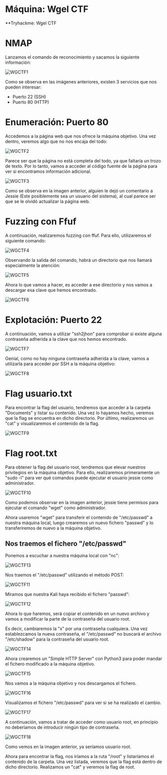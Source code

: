 # Máquina: Wgel CTF

**Tryhackme: Wgel CTF

# NMAP

Lanzamos el comando de reconocimiento y sacamos la siguiente información:

![WGCTF1](img/WGCTF1.png)

Como se observa en las imágenes anteriores, existen 3 servicios que nos pueden interesar:

- Puerto 22 (SSH)
- Puerto 80 (HTTP)

# Enumeración: Puerto 80

Accedemos a la página web que nos ofrece la máquina objetivo. Una vez dentro, veremos algo que no nos encaja del todo:

![WGCTF2](img/WGCTF2.png)

Parece ser que la página no está completa del todo, ya que faltaría un trozo de texto. Por lo tanto, vamos a acceder al código fuente de la página para ver si encontramos información adicional.

![WGCTF3](img/WGCTF3.png)

Como se observa en la imagen anterior, alguien le dejó un comentario a Jessie (Este posiblemente sea un usuario del sistema), al cual parece ser que se le olvidó actualizar la página web.

# Fuzzing con Ffuf

A continuación, realizaremos fuzzing con ffuf. Para ello, utilizaremos el siguiente comando:

![WGCTF4](img/WGCTF4.png)

Observando la salida del comando, habrá un directorio que nos llamará especialmente la atención:

![WGCTF5](img/WGCTF5.png)

Ahora lo que vamos a hacer, es acceder a ese directorio y nos vamos a descargar esa clave que hemos encontrado.

![WGCTF6](img/WGCTF6.png)

# Explotación: Puerto 22

A continuación, vamos a utilizar "ssh2jhon" para comprobar si existe alguna contraseña adherida a la clave que nos hemos encontrado.

![WGCTF7](img/WGCTF7.png)

Genial, como no hay ninguna contraseña adherida a la clave, vamos a utilizarla para acceder por SSH a la máquina objetivo:

![WGCTF8](img/WGCTF8.png)

# Flag usuario.txt

Para encontrar la flag del usuario, tendremos que acceder a la carpeta "Documents" y listar su contenido. Una vez lo hayamos hecho, veremos que la flag se encuentra en dicho directorio. Por último, realizaremos un "cat" y visualizaremos el contenido de la flag.

![WGCTF9](img/WGCTF9.png)

# Flag root.txt

Para obtener la flag del usuario root, tendremos que elevar nuestros privilegios en la máquina objetivo. Para ello, realizaremos primeramente un "sudo -l" para ver qué comandos puede ejecutar el usuario jessie como administrador.

![WGCTF10](img/WGCTF10.png)

Como podemos observar en la imagen anterior, jessie tiene permisos para ejecutar el comando "wget" como administrador.

Ahora usaremos "wget" para transferir el contenido de "/etc/passwd" a nuestra máquina local, luego crearemos un nuevo fichero "passwd" y lo transferiremos de nuevo a la máquina objetivo.

## Nos traemos el fichero "/etc/passwd"

Ponemos a escuchar a nuestra máquina local con "nc":

![WGCTF13](img/WGCTF13.png)

Nos traemos el "/etc/passwd" utilizando el método POST:

![WGCTF11](img/WGCTF11.png)

Miramos que nuestra Kali haya recibido el fichero "passwd":

![WGCTF12](img/WGCTF12.png)

Ahora lo que haremos, será copiar el contenido en un nuevo archivo y vamos a modificar la parte de la contraseña del usuario root.

Es decir, cambiaremos la "x" por una contraseña cualquiera. Una vez establezcamos la nueva contraseña, el "/etc/passwd" no buscará el archivo "/etc/shadow" para la contraseña del usuario root.

![WGCTF14](img/WGCTF14.png)

Ahora crearemos un "Simple HTTP Server" con Python3 para poder mandar el fichero modificado a la máquina objetivo.

![WGCTF15](img/WGCTF15.png)

Nos vamos a la máquina objetivo y nos descargamos el fichero.

![WGCTF16](img/WGCTF16.png)

Visualizamos el fichero "/etc/passwd" para ver si se ha realizado el cambio.

![WGCTF17](img/WGCTF17.png)

A continuación, vamos a tratar de acceder como usuario root, en principio no deberíamos de introducir ningún tipo de contraseña.

![WGCTF18](img/WGCTF18.png)

Como vemos en la imagen anterior, ya seríamos usuario root.

Ahora para encontrar la flag, nos iríamos a la ruta "/root" y listaríamos el contenido de la carpeta. Una vez listada, veremos que la flag está dentro de dicho directorio. Realizamos un "cat" y veremos la flag de root.

